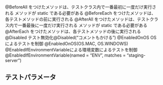 # 

@BeforeAll をつけたメソッドは、テストクラス内で一番最初に一度だけ実行される
メソッドが static である必要がある
@BeforeEach をつけたメソッドは、各テストメソッドの前に実行される
@AfterAll をつけたメソッドは、テストクラス内で一番最後に一度だけ実行される
メソッドが static である必要がある
@AfterEach をつけたメソッドは、各テストメソッドの後に実行される
@Disabled テスト無効化@Disabled(“コメントもかける”)
@EnabledOnOS OSによるテストを制御
@EnabledOnOS(OS.MAC, OS.WINDOWS)
@EnabledIfEnvironmentVariableによる環境変数によるテストを制御
@EnabledIfEnvironmentVariable(named = “ENV”, matches = “staging-server”)

## テストパラメータ